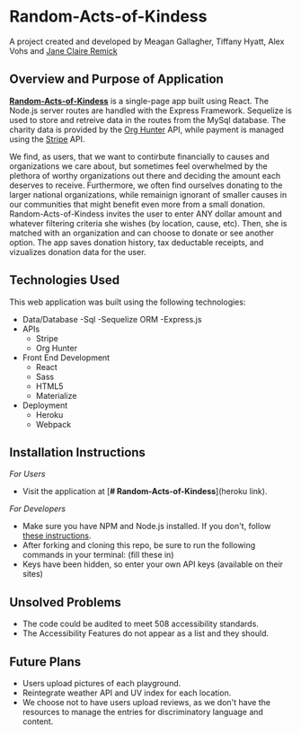# Random-Acts-of-Kindess
A project created and developed by Meagan Gallagher, Tiffany Hyatt, Alex Vohs and [Jane Claire Remick](https://github.com/pixiephreak)



## Overview and Purpose of Application
[**Random-Acts-of-Kindess**](https://heroku-link-here/) is a single-page app built using React. The Node.js server routes are handled with the Express Framework. Sequelize is used to store and retreive data in the routes from the MySql database. The charity data is provided by the [Org Hunter](https://orghunter.3scale.net/) API, while payment is managed using the [Stripe](https://stripe.com/) API.

We find, as users, that we want to contirbute financially to causes and organizations we care about, but sometimes feel overwhelmed by the plethora of worthy organizations out there and deciding the amount each deserves to receive. Furthermore, we often find ourselves donating to the larger national organizations, while remainign ignorant of smaller causes in our communities that might benefit even more from a small donation. Random-Acts-of-Kindess invites the user to enter ANY dollar amount and whatever filtering criteria she wishes (by location, cause, etc). Then, she is matched with an organization and can choose to donate or see another option. The app saves donation history, tax deductable receipts, and vizualizes donation data for the user.

## Technologies Used

This web application was built using the following technologies:
- Data/Database
  -Sql
  -Sequelize ORM
  -Express.js
- APIs
  - Stripe
  - Org Hunter
- Front End Development
  - React
  - Sass
  - HTML5
  - Materialize
- Deployment
  - Heroku
  - Webpack

## Installation Instructions
*For Users*
- Visit the application at [**# Random-Acts-of-Kindess**](heroku link).

*For Developers*
- Make sure you have NPM and Node.js installed. If you don't, follow [these instructions](http://blog.npmjs.org/post/85484771375/how-to-install-npm).
- After forking and cloning this repo, be sure to run the following commands in your terminal:
  (fill these in)
- Keys have been hidden, so enter your own API keys (available on their sites)

## Unsolved Problems
- The code could be audited to meet 508 accessibility standards.
- The Accessibility Features do not appear as a list and they should.


## Future Plans
- Users upload pictures of each playground.
- Reintegrate weather API and UV index for each location.
- We choose not to have users upload reviews, as we don't have the resources to manage the entries for discriminatory language and content.
